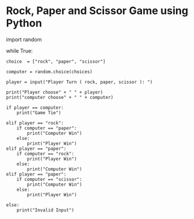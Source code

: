 <h1> Rock, Paper and Scissor Game using Python </h1>

import random

while True:
   
<!--    Random choices for computer -->
    choice  = ["rock", "paper", "scissor"]
    
    computer = random.choice(choices)
    
<!--    Take input from player -->
    player = input("Player Turn ( rock, paper, scissor ): ")
    
<!--    To show what thing the player and computer choose -->
    print("Player choose" + " " + player)
    print("computer choose" + " " + computer)
   
<!--     Condition for what to do when both ( player and computer ) chooses the same thing -->
    if player == computer:
        print("Game Tie")
    
<!--     Conditions for what to do when player and computer choose different thing -->
    elif player == "rock":
        if computer == "paper":
            print("Computer Win")
        else:
            print("Player Win")
    elif player == "paper":
        if computer == "rock":
            print("Player Win")
        else:
            print("Computer Win")
    elif player == "paper":
        if computer == "scissor":
            print("Computer Win")
        else:
            print("Player Win")
    
<!--     # What to do if player enter other than the available choices -->
    else:
        print("Invalid Input")
